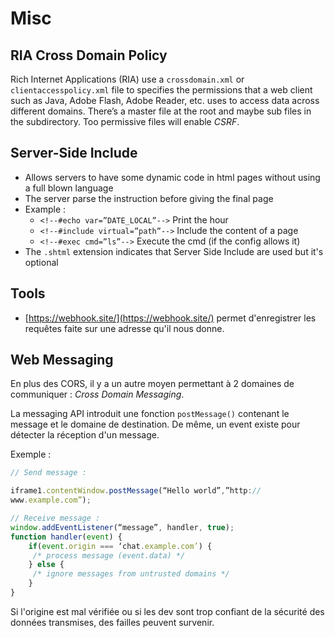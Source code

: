 # Misc

## RIA Cross Domain Policy

Rich Internet Applications \(RIA\) use a `crossdomain.xml` or `clientaccesspolicy.xml` file to specifies the permissions that a web client such as Java, Adobe Flash, Adobe Reader, etc. uses to access data across different domains. There’s a master file at the root and maybe sub files in the subdirectory. Too permissive files will enable _CSRF_.

## Server-Side Include

* Allows servers to have some dynamic code in html pages without using a full blown language
* The server parse the instruction before giving the final page
* Example : 
  * `<!--#echo var=”DATE_LOCAL”-->` Print the hour
  * `<!--#include virtual=”path”-->` Include the content of a page
  * `<!--#exec cmd=”ls”-->` Execute the cmd \(if the config allows it\)
* The `.shtml` extension indicates that Server Side Include are used but it's optional

## Tools

*  [https://webhook.site/](https://webhook.site/) permet d'enregistrer les requêtes faite sur une adresse qu'il nous donne.

## Web Messaging

En plus des CORS, il y a un autre moyen permettant à 2 domaines de communiquer : _Cross Domain Messaging_.

La messaging API introduit une fonction `postMessage()` contenant le message et le domaine de destination. De même, un event existe pour détecter la réception d'un message.

Exemple :

```javascript
// Send message :

iframe1.contentWindow.postMessage(“Hello world”,”http://
www.example.com”);

// Receive message :
window.addEventListener(“message”, handler, true);
function handler(event) {
    if(event.origin === ‘chat.example.com’) {
     /* process message (event.data) */
    } else {
     /* ignore messages from untrusted domains */
    }
}
```

Si l'origine est mal vérifiée ou si les dev sont trop confiant de la sécurité des données transmises, des failles peuvent survenir.

